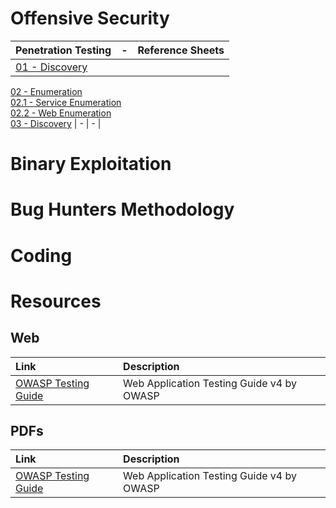 <!-- TITLE: Home -->
<!-- SUBTITLE: A quick summary of Home -->

# Offensive Security
| Penetration Testing | - | Reference Sheets |
| :--- | :--- | :---|
| [01 - Discovery](01-discovery/discovery) <br> 
[02 - Enumeration](#) <br> 
[02.1 - Service Enumeration](02-enumeration/service-enumeration) <br> 
[02.2 - Web Enumeration](02-enumeration/web-enumeration) <br> 
[03 - Discovery](01-discovery/discovery) | - | - |

# Binary Exploitation
# Bug Hunters Methodology
# Coding
# Resources
## Web
| Link | Description |
| :--- | :--- |
| [OWASP Testing Guide](#) | Web Application Testing Guide v4 by OWASP |

## PDFs
| Link | Description |
| :--- | :--- |
| [OWASP Testing Guide](#) | Web Application Testing Guide v4 by OWASP |

